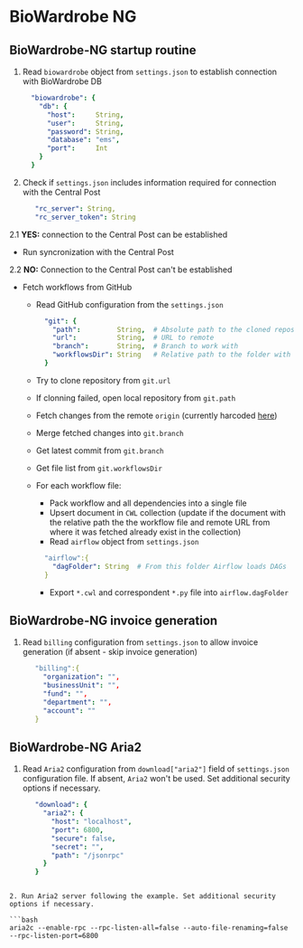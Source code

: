 # BioWardrobe NG

## BioWardrobe-NG startup routine

1. Read `biowardrobe` object from `settings.json` to establish connection with BioWardrobe DB

   ```yaml
     "biowardrobe": {
       "db": {
         "host":     String,
         "user":     String,
         "password": String,
         "database": "ems",
         "port":     Int
       }
     }
    ```
2. Check if `settings.json` includes information required for connection with the Central Post

   ```yaml
      "rc_server": String,
      "rc_server_token": String
   ```

2.1 **YES:** connection to the Central Post can be established

- Run syncronization with the Central Post

2.2 **NO:** Connection to the Central Post can't be established

- Fetch workflows from GitHub
    - Read GitHub configuration from the `settings.json`

      ```yaml
        "git": {
          "path":         String,  # Absolute path to the cloned repository
          "url":          String,  # URL to remote
          "branch":       String,  # Branch to work with
          "workflowsDir": String   # Relative path to the folder with workflows (relative to the repository's root)
        }
        ```
    - Try to clone repository from `git.url`
    - If clonning failed, open local repository from `git.path`
    - Fetch changes from the remote `origin` (currently harcoded [here](https://github.com/Barski-lab/biowardrobe-ng/blob/6fa9ab80999ee5920d2c275e30827d07e3281307/imports/server/methods/git.ts#L17))
    - Merge fetched changes into `git.branch`
    - Get latest commit from `git.branch`
    - Get file list from `git.workflowsDir`
    - For each workflow file:
        - Pack workflow and all dependencies into a single file
        - Upsert document in `CWL` collection (update if the document with the relative path the the workflow file and remote URL from where it was fetched already exist in the collection)
        - Read `airflow` object from `settings.json`
        ```yaml
          "airflow":{
            "dagFolder": String  # From this folder Airflow loads DAGs
          }
        ```
        - Export `*.cwl` and correspondent `*.py` file into `airflow.dagFolder`

## BioWardrobe-NG invoice generation

1. Read `billing` configuration from `settings.json` to allow invoice generation (if absent - skip invoice generation)

   ```yaml
      "billing":{
        "organization": "",
        "businessUnit": "",
        "fund": "",
        "department": "",
        "account": ""
      }
   ```

## BioWardrobe-NG Aria2

1. Read `Aria2` configuration from `download["aria2"]` field of `settings.json` configuration file. If absent, `Aria2` won't be used. Set additional security options if necessary.

   ```yaml
      "download": {
        "aria2": {
          "host": "localhost",
          "port": 6800,
          "secure": false,
          "secret": "",
          "path": "/jsonrpc"
        }
      }
  ```

2. Run Aria2 server following the example. Set additional security options if necessary.

  ```bash
  aria2c --enable-rpc --rpc-listen-all=false --auto-file-renaming=false --rpc-listen-port=6800
  ```
